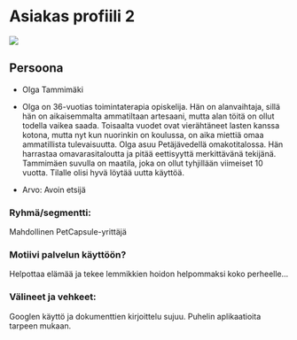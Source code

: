 # Asiakas profiili 2

![](https://openclipart.org/image/300px/svg_to_png/315/TheresaKnott-worldlabel-ladyface.png&disposition=attachment)

## Persoona

  * Olga Tammimäki
  * Olga on 36-vuotias toimintaterapia opiskelija. Hän on alanvaihtaja, sillä hän on aikaisemmalta ammatiltaan artesaani, 
mutta alan töitä on ollut todella vaikea saada. Toisaalta vuodet ovat vierähtäneet lasten kanssa kotona, mutta nyt kun nuorinkin on koulussa, on aika miettiä omaa ammatillista tulevaisuutta. Olga asuu Petäjävedellä omakotitalossa. Hän harrastaa omavarasitaloutta ja pitää eettisyyttä merkittävänä tekijänä. Tammimäen suvulla on maatila, joka on ollut tyhjillään viimeiset 10 vuotta. Tilalle olisi hyvä löytää uutta käyttöä.

  * Arvo: Avoin etsijä

### Ryhmä/segmentti:

Mahdollinen PetCapsule-yrittäjä

### Motiivi palvelun käyttöön?


Helpottaa elämää ja tekee lemmikkien hoidon helpommaksi koko perheelle...



### Välineet ja vehkeet:

Googlen käyttö ja dokumenttien kirjoittelu sujuu. Puhelin aplikaatioita tarpeen mukaan. 


